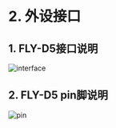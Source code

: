# 2. 外设接口

## 1. FLY-D5接口说明

![interface](../../images/boards/fly_d5/interface.png)

## 2. FLY-D5 pin脚说明

![pin](../../images/boards/fly_d5/pin.png)
